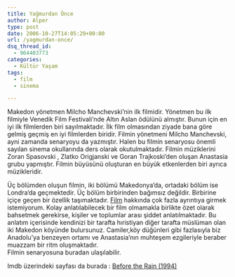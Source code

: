 ```yaml
---
title: Yağmurdan Önce
author: Alper
type: post
date: 2006-10-27T14:05:29+00:00
url: /yagmurdan-once/
dsq_thread_id:
  - 964403773
categories:
  - Kültür Yaşam
tags:
  - film
  - sinema

---
```

Makedon yönetmen Milcho Manchevski&#8217;nin ilk filmidir. Yönetmen bu ilk filmiyle Venedik Film Festivali&#8217;nde Altın Aslan ödülünü almıştır. Bunun için en iyi ilk filmlerden biri sayılmaktadır. İlk film olmasından ziyade bana göre gelmiş geçmiş en iyi filmlerden biridir. Filmin yönetmeni Milcho Manchevski, ayni zamanda senaryoyu da yazmıştır. Halen bu filmin senaryosu önemli sayılan sinema okullarında ders olarak okutulmaktadır. Filmin müziklerini Zoran Spasovski , Zlatko Origjanski ve Goran Trajkoski&#8217;den oluşan Anastasia grubu yapmıştır. Filmin büyüsünü oluşturan en büyük etkenlerden biri ayrıca müzikleridir.

Üç bölümden oluşun filmin, iki bölümü Makedonya&#8217;da, ortadaki bölüm ise Londra&#8217;da geçmektedir. Üç bölüm birbirinden bağımsız değildir. Birbirine içiçe geçen bir özellik taşımaktadır. [Film][1] hakkında çok fazla ayrıntıya girmek istemiyorum. Kolay anlatılabilecek bir film olmamakla birlikte özet olarak bahsetmek gerekirse, kişiler ve toplumlar arası şiddet anlatılmaktadır. Bu anlatım içerisinde kendinizi bir tarafta hıristiyan diğer tarafta müslüman olan iki Makedon köyünde bulursunuz. Camiler,köy düğünleri gibi fazlasıyla biz Anadolu&#8217;ya benzeyen ortamı ve Anastasia&#8217;nın muhteşem ezgileriyle beraber muazzam bir ritm oluşmaktadır.  
Filmin senaryosuna buradan ulaşılabilir.

Imdb üzerindeki sayfası da burada : <a target="_blank" href="https://www.imdb.com/title/tt0110882/">Before the Rain (1994) </a>

 [1]: https://www.murekkep.org/etiket/film